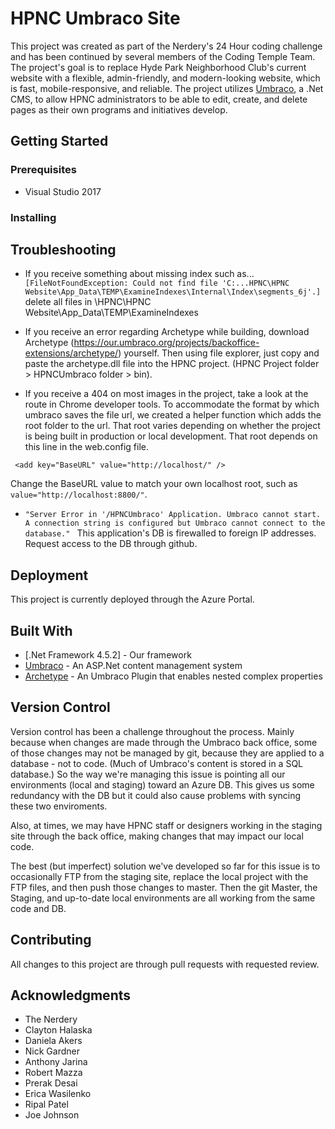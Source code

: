 # HPNC Umbraco Site
This project was created as part of the Nerdery's 24 Hour coding challenge and has been continued by several members of the Coding Temple Team. The project's goal is to replace Hyde Park Neighborhood Club's current website with a flexible, admin-friendly, and modern-looking website, which is fast, mobile-responsive, and reliable. The project utilizes [Umbraco](https://umbraco.com/), a .Net CMS, to allow HPNC administrators to be able to edit, create, and delete pages as their own programs and initiatives develop. 

## Getting Started

### Prerequisites

* Visual Studio 2017

### Installing

## Troubleshooting
* If you receive something about missing index such as...
```[FileNotFoundException: Could not find file 'C:...HPNC\HPNC Website\App_Data\TEMP\ExamineIndexes\Internal\Index\segments_6j'.]```
delete all files in \HPNC\HPNC Website\App_Data\TEMP\ExamineIndexes

* If you receive an error regarding Archetype while building, download Archetype (https://our.umbraco.org/projects/backoffice-extensions/archetype/)  yourself. Then using file explorer, just copy and paste the archetype.dll file into the HPNC project. (HPNC Project folder >  HPNCUmbraco folder > bin).

* If you receive a 404 on most images in the project, take a look at the route in Chrome developer tools. To accommodate the format by which umbraco saves the file url, we created a helper function which adds the root folder to the url. That root varies depending on whether the project is being built in production or local development. That root depends on this line in the web.config file.

``` <add key="BaseURL" value="http://localhost/" />```

Change the BaseURL value to match your own localhost root, such as `value="http://localhost:8800/"`.

*  ```"Server Error in '/HPNCUmbraco' Application. Umbraco cannot start. A connection string is configured but Umbraco cannot connect to the database." ``` This application's DB is firewalled to foreign IP addresses. Request access to the DB through github.  

## Deployment
This project is currently deployed through the Azure Portal.

## Built With

* [.Net Framework 4.5.2] - Our framework
* [Umbraco](https://umbraco.com/) - An ASP.Net content management system
* [Archetype](https://our.umbraco.org/projects/backoffice-extensions/archetype/) - An Umbraco Plugin that enables nested complex properties

## Version Control
Version control has been a challenge throughout the process. Mainly because when changes are made through the Umbraco back office, some of those changes may not be managed by git, because they are applied to a database - not to code. (Much of Umbraco's content is stored in a SQL database.) So the way we're managing this issue is pointing all our environments (local and staging) toward an Azure DB. This gives us some redundancy with the DB but it could also cause problems with syncing these two enviroments. 

Also, at times, we may have HPNC staff or designers working in the staging site through the back office, making changes that may impact our local code. 

The best (but imperfect) solution we've developed so far for this issue is to occasionally FTP from the staging site, replace the local project with the FTP files, and then push those changes to master. Then the git Master, the Staging, and up-to-date local environments are all working from the same code and DB.

## Contributing

All changes to this project are through pull requests with requested review.

## Acknowledgments

* The Nerdery
* Clayton Halaska
* Daniela Akers
* Nick Gardner
* Anthony Jarina
* Robert Mazza
* Prerak Desai
* Erica Wasilenko
* Ripal Patel
* Joe Johnson
